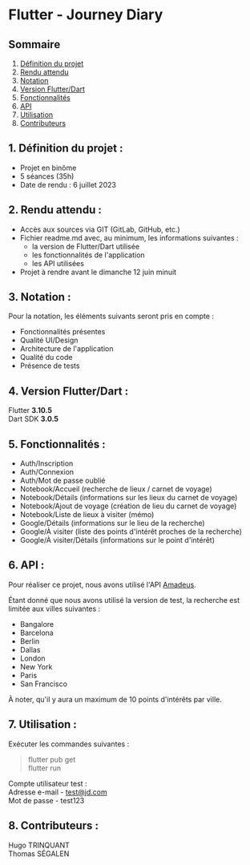 # Flutter - Journey Diary

## Sommaire

1. [Définition du projet](README.md#1-définition-du-projet-)
2. [Rendu attendu](README.md#2-rendu-attendu-)
3. [Notation](README.md#3-notation-)
4. [Version Flutter/Dart](README.md#4-version-flutterdart-)
5. [Fonctionnalités](README.md#5-fonctionnalités-)
6. [API](README.md#6-api-)
7. [Utilisation](README.md#7-utilisation-)
8. [Contributeurs](README.md#8-contributeurs-)

## 1. Définition du projet :

- Projet en binôme
- 5 séances (35h)
- Date de rendu : 6 juillet 2023

## 2. Rendu attendu :

- Accès aux sources via GIT (GitLab, GitHub, etc.)
- Fichier readme.md avec, au minimum, les informations suivantes :
    - la version de Flutter/Dart utilisée
    - les fonctionnalités de l'application
    - les API utilisées
- Projet à rendre avant le dimanche 12 juin minuit

## 3. Notation :

Pour la notation, les éléments suivants seront pris en compte :
- Fonctionnalités présentes
- Qualité UI/Design
- Architecture de l'application
- Qualité du code
- Présence de tests

## 4. Version Flutter/Dart :

Flutter **3.10.5**  
Dart SDK **3.0.5**

## 5. Fonctionnalités :

- Auth/Inscription
- Auth/Connexion
- Auth/Mot de passe oublié
- Notebook/Accueil (recherche de lieux / carnet de voyage)
- Notebook/Détails (informations sur les lieux du carnet de voyage)
- Notebook/Ajout de voyage (création de lieu du carnet de voyage)
- Notebook/Liste de lieux à visiter (mémo)
- Google/Détails (informations sur le lieu de la recherche)
- Google/À visiter (liste des points d'intérêt proches de la recherche)
- Google/À visiter/Détails (informations sur le point d'intérêt)

## 6. API :

Pour réaliser ce projet, nous avons utilisé l'API [Amadeus](https://developers.amadeus.com/self-service).
  
Étant donné que nous avons utilisé la version de test, la recherche est limitée aux villes suivantes :
- Bangalore
- Barcelona
- Berlin
- Dallas
- London
- New York
- Paris
- San Francisco

À noter, qu'il y aura un maximum de 10 points d'intérêts par ville.

## 7. Utilisation :

Exécuter les commandes suivantes :
> flutter pub get  
> flutter run

Compte utilisateur test :  
Adresse e-mail - test@jd.com  
Mot de passe - test123

## 8. Contributeurs :

Hugo TRINQUANT  
Thomas SÉGALEN
